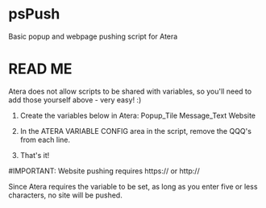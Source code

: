# psPush
Basic popup and webpage pushing script for Atera

# READ ME #
 Atera does not allow scripts to be shared with variables,
 so you'll need to add those yourself above - very easy! :)

 1) Create the variables below in Atera:
      Popup_Tile
      Message_Text
      Website

 2) In the ATERA VARIABLE CONFIG area in the script, remove the QQQ's from each line.

 3) That's it!

 #IMPORTANT: 
 Website pushing requires https:// or http://

 Since Atera requires the variable to be set, as long as you
 enter five or less characters, no site will be pushed.
